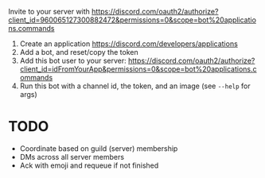 Invite to your server with
https://discord.com/oauth2/authorize?client_id=960065127300882472&permissions=0&scope=bot%20applications.commands

1. Create an application https://discord.com/developers/applications
1. Add a bot, and reset/copy the token
1. Add this bot user to your server: https://discord.com/oauth2/authorize?client_id=idFromYourApp&permissions=0&scope=bot%20applications.commands
1. Run this bot with a channel id, the token, and an image (see `--help` for args)

# TODO
- Coordinate based on guild (server) membership
- DMs across all server members
- Ack with emoji and requeue if not finished
